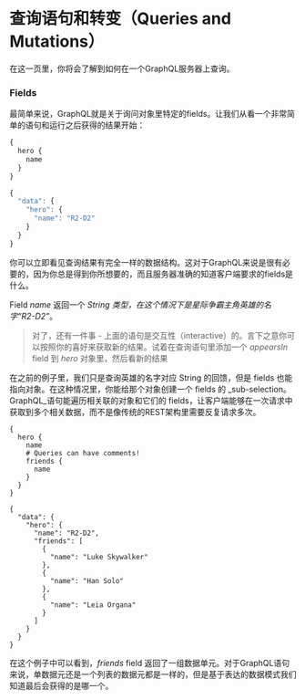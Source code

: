 # 查询语句和转变（Queries and Mutations）

在这一页里，你将会了解到如何在一个GraphQL服务器上查询。

### Fields

最简单来说，GraphQL就是关于询问对象里特定的fields。让我们从看一个非常简单的语句和运行之后获得的结果开始：

```js
{
  hero {
    name
  }
}
```

```js
{
  "data": {
    "hero": {
      "name": "R2-D2"
    }
  }
}
```

你可以立即看见查询结果有完全一样的数据结构。这对于GraphQL来说是很有必要的，因为你总是得到你所想要的，而且服务器准确的知道客户端要求的fields是什么。

Field _name_ 返回一个 _String _类型，在这个情况下是星际争霸主角英雄的名字_“R2-D2”_。

> 对了，还有一件事 - 上面的语句是交互性（interactive）的。言下之意你可以按照你的喜好来获取新的结果。试着在查询语句里添加一个 _appearsIn_ field 到 _hero_ 对象里，然后看新的结果

在之前的例子里，我们只是查询英雄的名字对应 String 的回馈，但是 fields 也能指向对象。在这种情况里，你能给那个对象创建一个 fields 的 _sub-selection。GraphQL_语句能遍历相关联的对象和它们的 fields，让客户端能够在一次请求中获取到多个相关数据，而不是像传统的REST架构里需要反复请求多次。

```
{
  hero {
    name
    # Queries can have comments!
    friends {
      name
    }
  }
}
```

```
{
  "data": {
    "hero": {
      "name": "R2-D2",
      "friends": [
        {
          "name": "Luke Skywalker"
        },
        {
          "name": "Han Solo"
        },
        {
          "name": "Leia Organa"
        }
      ]
    }
  }
}
```

在这个例子中可以看到，_friends_ field 返回了一组数据单元。对于GraphQL语句来说，单数据元还是一个列表的数据元都是一样的，但是基于表达的数据模式我们知道最后会获得的是哪一个。


















